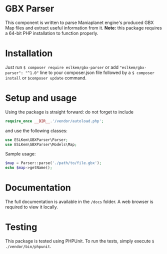 # GBX Parser
This component is written to parse Maniaplanet engine's produced GBX Map files and extract useful information from it.
**Note:** this package requires  a 64-bit PHP installation to function properly.

# Installation
Just run `$ composer require eslkem/gbx-parser` or add `"eslkem/gbx-parser": "^1.0"` line to your composer.json file followed by a `$ composer install` or `$composer update` command.

# Setup and usage
 Using the package is straight forward: do not forget to include 
```php
require_once __DIR__.'/vendor/autoload.php';
 ```
and use the following classes:
```php
use ESLKem\GBXParser\Parser;
use ESLKem\GBXParser\Models\Map;
```
Sample usage:
```php
$map = Parser::parse('./path/to/file.gbx');
echo $map->getName();
```
# Documentation 
The full documentation is available in the `/docs` folder. A web browser is required to view it locally.

# Testing
This package is tested using PHPUnit. To run the tests, simply execute `$ ./vendor/bin/phpunit`.
